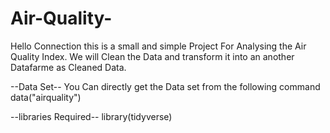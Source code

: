 # Air-Quality- 

Hello Connection this is a small and simple Project For Analysing the Air Quality Index.
We will Clean the Data and transform it into an another Datafarme as Cleaned Data.


--Data Set--
You Can directly get the Data set from the following command 
data("airquality")

--libraries Required--
library(tidyverse)


